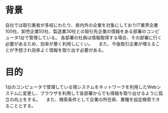 # 背景
自社では取引業者が多岐にわたり、県内外の企業を対象にしておりIT業界企業100社、卸売企業50社、製造業30社との取引先企業の情報をある部署のコンピュータ1台で管理している。
各部署の社員は情報取得する場合、その部署に行く必要があるため、効率が悪く利用しにくい。
　また、今後取引企業が増えることが予想され効率よく情報を取り出す必要がある。
# 目的
1台のコンピュータで管理している現システムをネットワークを利用したWebシステムに変更し、ブラウザを利用して各部署からでも情報を取り出せるように孤立の向上をする。
　また、検索条件として企業の所在県、業種を設定検索できることとする。